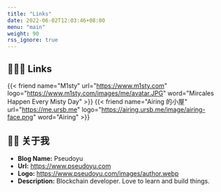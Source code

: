 ```yaml
---
title: "Links"
date: 2022-06-02T12:03:46+08:00
menu: "main"
weight: 90
rss_ignore: true
---
```


## 👨🏻‍💻 Links

<div class="flink" id="article-container">
<div class="friend-list-div" >

{{< friend name="M1sty" url="https://www.m1sty.com" logo="https://www.m1sty.com/images/me/avatar.JPG" word="Mircales Happen Every Misty Day" >}}
{{< friend name="Airing 的小屋" url="https://me.ursb.me" logo="https://airing.ursb.me/image/airing-face.png" word="Airing" >}}

</div>
</div>

## 👨🏻 关于我

- **Blog Name:** Pseudoyu
- **Url:** https://www.pseudoyu.com
- **Logo:** https://www.pseudoyu.com/images/author.webp
- **Description:** Blockchain developer. Love to learn and build things.